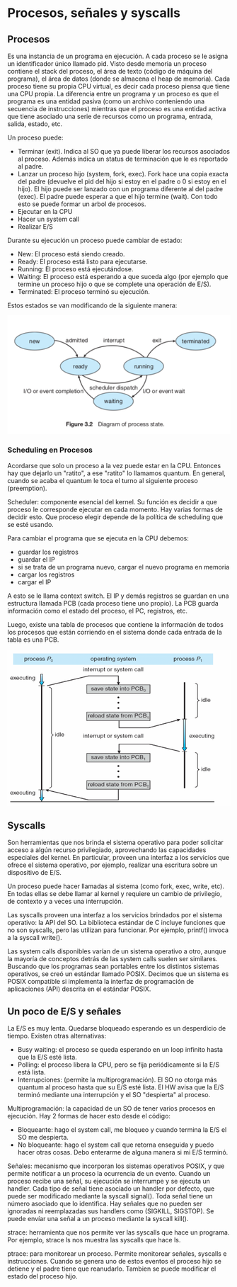 <h1>Procesos, señales y syscalls</h1>
<h2>Procesos</h2>
Es una instancia de un programa en ejecución. A cada proceso se le asigna un identificador único llamado pid. Visto desde memoria un proceso contiene el stack del proceso, el área de texto (código de máquina del programa), el área de datos (donde se almacena el heap de memoria). Cada proceso tiene su propia CPU virtual, es decir cada proceso piensa que tiene una CPU propia.
La diferencia entre un programa y un proceso es que el programa es una entidad pasiva (como un archivo conteniendo una secuencia de instrucciones) mientras que el proceso es una entidad activa que tiene asociado una serie de recursos como un programa, entrada, salida, estado, etc.

Un proceso puede:
* Terminar (exit). Indica al SO que ya puede liberar los recursos asociados al proceso. Además indica un status de terminación que le es reportado al padre.
* Lanzar un proceso hijo (system, fork, exec). Fork hace una copia exacta del padre (devuelve el pid del hijo si estoy en el padre o 0 si estoy en el hijo). El hijo puede ser lanzado con un programa diferente al del padre (exec). El padre puede esperar a que el hijo termine (wait). Con todo esto se puede formar un arbol de procesos.
* Ejecutar en la CPU
* Hacer un system call
* Realizar E/S

Durante su ejecución un proceso puede cambiar de estado:
* New: El proceso está siendo creado.
* Ready: El proceso está listo para ejecutarse.
* Running: El proceso está ejecutándose.
* Waiting: El proceso está esperando a que suceda algo (por ejemplo que termine un proceso hijo o que se complete una operación de E/S).
* Terminated: El proceso terminó su ejecución.

Estos estados se van modificando de la siguiente manera:

![estados_procesos](/Resumenes/public/estados_procesos.png)

<h3>Scheduling en Procesos</h3>
Acordarse que solo un proceso a la vez puede estar en la CPU. Entonces hay que dejarlo un "ratito", a ese "ratito" lo llamamos quantum. En general, cuando se acaba el quantum le toca el turno al siguiente proceso (preemption). 

Scheduler: componente esencial del kernel. Su función es decidir a que proceso le corresponde ejecutar en cada momento. Hay varias formas de decidir esto. Que proceso elegir depende de la política de scheduling que se esté usando. 

Para cambiar el programa que se ejecuta en la CPU debemos:
* guardar los registros 
* guardar el IP
* si se trata de un programa nuevo, cargar el nuevo programa en memoria
* cargar los registros
* cargar el IP

A esto se le llama context switch. El IP y demás registros se guardan en una estructura llamada PCB (cada proceso tiene uno propio). La PCB guarda información como el estado del proceso, el PC, registros, etc.

Luego, existe una tabla de procesos que contiene la información de todos los procesos que están corriendo en el sistema donde cada entrada de la tabla es una PCB.

![context_switch](/Resumenes/public/context_switch.png)


<h2>Syscalls</h2>
Son herramientas que nos brinda el sistema operativo para poder solicitar acceso a algún recurso privilegiado,
aprovechando las capacidades especiales del kernel. En particular, proveen una interfaz a los servicios que
ofrece el sistema operativo, por ejemplo, realizar una escritura sobre un dispositivo de E/S.

Un proceso puede hacer llamadas al sistema (como fork, exec, write, etc). En todas ellas se debe llamar al kernel y requiere un cambio de privilegio, de contexto y a veces una interrupción.

Las syscalls proveen una interfaz a los servicios brindados por el sistema operativo: la API del SO.
La biblioteca estándar de C incluye funciones que no son syscalls, pero las utilizan para funcionar. Por ejemplo, printf() invoca a la syscall write().

Las system calls disponibles varían de un sistema operativo a otro, aunque la mayoría de conceptos detrás de las system calls suelen ser similares. Buscando que los programas sean portables entre los distintos sistemas operativos, se creó un estándar llamado POSIX. Decimos que un sistema es POSIX compatible si implementa la interfaz de programación de aplicaciones (API) descrita en el estándar POSIX.

<h2>Un poco de E/S y señales</h2>
La E/S es muy lenta. Quedarse bloqueado esperando es un desperdicio de tiempo. Existen otras alternativas:

* Busy waiting: el proceso se queda esperando en un loop infinito hasta que la E/S esté lista.
* Polling: el proceso libera la CPU, pero se fija periódicamente si la E/S está lista. 
* Interrupciones: (permite la multiprogramación). El SO no otorga más quantum al proceso hasta que su E/S esté lista. El HW avisa que la E/S terminó mediante una interrupción y el SO "despierta" al proceso.

Multiprogramación: la capacidad de un SO de tener varios procesos en ejecución. Hay 2 formas de hacer esto desde el código:
* Bloqueante: hago el system call, me bloqueo y cuando termina la E/S el SO me despierta.
* No bloqueante: hago el system call que retorna enseguida y puedo hacer otras cosas. Debo enterarme de alguna manera si mi E/S terminó.

Señales: mecanismo que incorporan los sistemas operativos POSIX, y que permite notificar a un proceso la ocurrencia de un evento. Cuando un proceso recibe una señal, su ejecución se interrumpe y se ejecuta un handler. Cada tipo de señal tiene asociado un handler por defecto, que puede ser modificado mediante la syscall signal(). Toda señal tiene un número asociado que lo identifica. Hay señales que no pueden ser ignoradas ni reemplazadas sus handlers como (SIGKILL, SIGSTOP). Se puede envíar una señal a un proceso mediante la syscall kill().

strace: herramienta que nos permite ver las syscalls que hace un programa. Por ejemplo, strace ls nos muestra las syscalls que hace ls.

ptrace: para monitorear un proceso. Permite monitorear señales, syscalls e instrucciones. Cuando se genera uno de estos eventos el proceso hijo se detiene y el padre tiene que reanudarlo. Tambien se puede modificar el estado del proceso hijo.